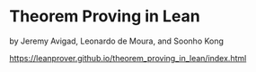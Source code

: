 # Theorem Proving in Lean
by Jeremy Avigad, Leonardo de Moura, and Soonho Kong

https://leanprover.github.io/theorem_proving_in_lean/index.html
